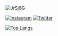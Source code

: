 
![JrSj8G]([https://user-images.githubusercontent.com/108026640/189586244-2bf5bafa-9344-4759-bc0c-afa8babf32a7.gif](https://www.google.com/url?sa=i&url=https%3A%2F%2Fgifer.com%2Fpt%2Fgifs%2Fdonkey-kong&psig=AOvVaw0yPiRZs06YYZXhCfh2DR_i&ust=1684844642869000&source=images&cd=vfe&ved=0CBEQjRxqFwoTCJCVlMX1iP8CFQAAAAAdAAAAABAE))

[![Instagram](https://img.shields.io/badge/Instagram-E4405F?style=for-the-badge&logo=instagram&logoColor=white)](https://www.instagram.com/halles_2004/)
[![Twitter](https://img.shields.io/badge/Twitter-1DA1F2?style=for-the-badge&logo=twitter&logoColor=white)](https://twitter.com/RaulRonald8)

[![Top Langs](https://github-readme-stats.vercel.app/api/top-langs/?username=RaulRonald)](https://github.com/RaulRonald/github-readme-stats)
